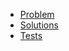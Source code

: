 - [Problem](https://adventofcode.com/2015/day/18)
- [Solutions](solvers.js)
- [Tests](solvers.test.js)
